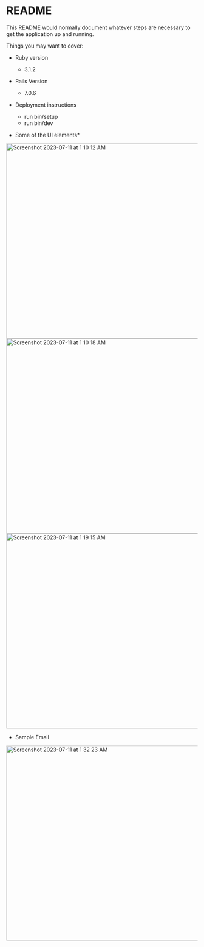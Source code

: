 # README

This README would normally document whatever steps are necessary to get the
application up and running.

Things you may want to cover:

* Ruby version
  - 3.1.2
* Rails Version
  - 7.0.6

* Deployment instructions
  - run bin/setup
  - run bin/dev
 


* Some of the UI elements*
<img width="512" alt="Screenshot 2023-07-11 at 1 10 12 AM" src="https://github.com/rohangrg/React-login/assets/32350364/398f6cdd-dbfe-4e65-a367-3e470eabdbaf">

<img width="512" alt="Screenshot 2023-07-11 at 1 10 18 AM" src="https://github.com/rohangrg/React-login/assets/32350364/4b5bf64a-6140-4c38-8be2-b6d3c1b7ecc2">

<img width="512" alt="Screenshot 2023-07-11 at 1 19 15 AM" src="https://github.com/rohangrg/React-login/assets/32350364/e6d1ff3d-7960-4709-a0e2-f99aff0f9b8f">

* Sample Email
<img width="512" alt="Screenshot 2023-07-11 at 1 32 23 AM" src="https://github.com/rohangrg/React-login/assets/32350364/a24d3fe6-742a-436d-aca8-5602b7c81b86">





